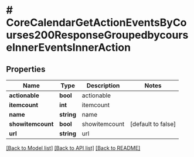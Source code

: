 # # CoreCalendarGetActionEventsByCourses200ResponseGroupedbycourseInnerEventsInnerAction

## Properties

Name | Type | Description | Notes
------------ | ------------- | ------------- | -------------
**actionable** | **bool** | actionable |
**itemcount** | **int** | itemcount |
**name** | **string** | name |
**showitemcount** | **bool** | showitemcount | [default to false]
**url** | **string** | url |

[[Back to Model list]](../../README.md#models) [[Back to API list]](../../README.md#endpoints) [[Back to README]](../../README.md)
